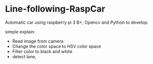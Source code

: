 # Line-following-RaspCar

Automatic car using raspberry pi 3 B+, Opencv and Python to develop.

simple explain:
- Read image from camera
- Change the color space to HSV color space
- Filter color to black and white
- detect lane,
